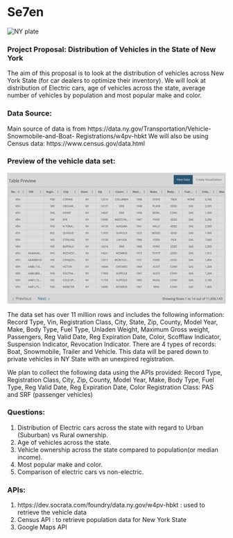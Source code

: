 # Se7en

![NY plate](https://www.google.com/url?sa=i&url=https%3A%2F%2Fwww.ny.gov%2Fservices%2Frenew-vehicle-registration-online&psig=AOvVaw0X0wL7iYw3nbbHZ4-l_aj5&ust=1603037105449000&source=images&cd=vfe&ved=0CAIQjRxqFwoTCKiestyAvOwCFQAAAAAdAAAAABAI)

<h3>Project Proposal: Distribution of Vehicles in the State of New York</h3>


The aim of this proposal is to look at the distribution of vehicles across New York State (for car dealers to optimize their inventory). We will look at distribution of Electric cars, age of vehicles across the state, average number of vehicles by population and most popular make and color.

<h3>Data Source:</h3>
Main source of data is from https://data.ny.gov/Transportation/Vehicle-Snowmobile-and-Boat- Registrations/w4pv-hbkt
We will also be using Census data: https://www.census.gov/data.html 

<h3>Preview of the vehicle data set:</h3>

![alt text](https://github.com/paloni-dotcom/Se7en/blob/main/Images/sampletabledata.png)

The data set has over 11 million rows and includes the following information:
Record Type, Vin, Registration Class, City, State, Zip, County, Model Year, Make, Body Type, Fuel Type, Unladen Weight, Maximum Gross weight, Passengers, Reg Valid Date, Reg Expiration Date, Color, Scofflaw Indicator, Suspension Indicator, Revocation Indicator.
There are 4 types of records: Boat, Snowmobile, Trailer and Vehicle.
This data will be pared down to private vehicles in NY State with an unexpired registration.
    
We plan to collect the following data using the APIs provided:
Record Type, Registration Class, City, Zip, County, Model Year, Make, Body Type, Fuel Type, Reg Valid Date, Reg Expiration Date, Color
Registration Class: PAS and SRF (passenger vehicles)

<h3>Questions:</h3>
<ol><li>Distribution of Electric cars across the state with regard to Urban (Suburban) vs Rural
    ownership.</li>
    <li>Age of vehicles across the state.</li>
<li>Vehicle ownership across the state compared to population(or median income).</li>
<li>Most popular make and color.</li>
<li>Comparison of electric cars vs non-electric.</li></ol>

<h3>APIs:</h3>
<ol><li>https://dev.socrata.com/foundry/data.ny.gov/w4pv-hbkt : used to retrieve the vehicle data</li>
    <li>Census API : to retrieve population data for New York State</li>
    <li>Google Maps API</li></ol>
    
